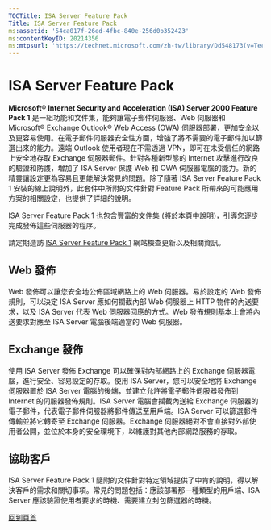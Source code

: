 ```yaml
---
TOCTitle: ISA Server Feature Pack
Title: ISA Server Feature Pack
ms:assetid: '54ca017f-26ed-4fbc-840e-256d0b352423'
ms:contentKeyID: 20214356
ms:mtpsurl: 'https://technet.microsoft.com/zh-tw/library/Dd548173(v=TechNet.10)'
---
```


ISA Server Feature Pack
=======================

**Microsoft® Internet Security and Acceleration (ISA) Server 2000 Feature Pack 1** 是一組功能和文件集，能夠讓電子郵件伺服器、Web 伺服器和 Microsoft® Exchange Outlook® Web Access (OWA) 伺服器部署，更加安全以及更容易使用。在電子郵件伺服器安全性方面，增強了將不需要的電子郵件加以篩選出來的能力。遠端 Outlook 使用者現在不需透過 VPN，即可在未受信任的網路上安全地存取 Exchange 伺服器郵件。針對各種新型態的 Internet 攻擊進行改良的驗證和防謢，增加了 ISA Server 保謢 Web 和 OWA 伺服器電腦的能力。新的精靈讓設定更為容易且更能解決常見的問題。除了隨著 ISA Server Feature Pack 1 安裝的線上說明外，此套件中所附的文件針對 Feature Pack 所帶來的可能應用方案的相關設定，也提供了詳細的說明。

ISA Server Feature Pack 1 也包含豐富的文件集 (將於本頁中說明)，引導您逐步完成發佈這些伺服器的程序。

請定期造訪 [ISA Server Feature Pack 1](https://www.microsoft.com/taiwan/isaserver/) 網站檢查更新以及相關資訊。

Web 發佈
--------

Web 發佈可以讓您安全地公佈區域網路上的 Web 伺服器。易於設定的 Web 發佈規則，可以決定 ISA Server 應如何攔截內部 Web 伺服器上 HTTP 物件的內送要求，以及 ISA Server 代表 Web 伺服器回應的方式。Web 發佈規則基本上會將內送要求對應至 ISA Server 電腦後端適當的 Web 伺服器。

Exchange 發佈
-------------

使用 ISA Server 發佈 Exchange 可以確保對內部網路上的 Exchange 伺服器電腦，進行安全、容易設定的存取。使用 ISA Server，您可以安全地將 Exchange 伺服器置於 ISA Server 電腦的後端，並建立允許將電子郵件伺服器發佈到 Internet 的伺服器發佈規則。ISA Server 電腦會攔截內送給 Exchange 伺服器的電子郵件，代表電子郵件伺服器將郵件傳送至用戶端。ISA Server 可以篩選郵件傳輸並將它轉寄至 Exchange 伺服器。Exchange 伺服器絕對不會直接對外部使用者公開，並位於本身的安全環境下，以維護對其他內部網路服務的存取。

協助客戶
--------

ISA Server Feature Pack 1 隨附的文件針對特定領域提供了中肯的說明，得以解決客戶的需求和關切事項。常見的問題包括：應該部署那一種類型的用戶端、ISA Server 應該驗證使用者要求的時機、需要建立封包篩選器的時機。

[](#mainsection)[回到頁首](#mainsection)
